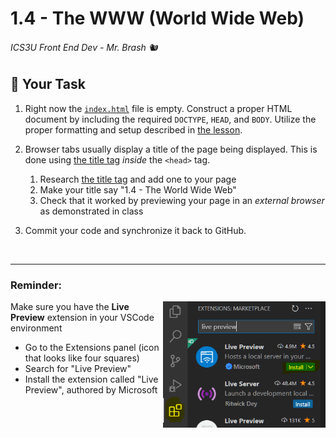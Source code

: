 # 1.4 - The WWW (World Wide Web)

###### ICS3U Front End Dev - Mr. Brash 🐿️

## 🚧 Your Task

1. Right now the [`index.html`](index.html) file is empty. Construct a proper HTML document by including the required `DOCTYPE`, `HEAD`, and `BODY`. Utilize the proper formatting and setup described in [the lesson](README.md).

2. Browser tabs usually display a title of the page being displayed. This is done using [the title tag](https://www.w3schools.com/html/html_head.asp) _inside_ the `<head>` tag.
    1. Research [the title tag](https://www.w3schools.com/html/html_head.asp) and add one to your page
    2. Make your title say "1.4 - The World Wide Web"
    3. Check that it worked by previewing your page in an _external browser_ as demonstrated in class

3. Commit your code and synchronize it back to GitHub.

<br>
<hr>

### Reminder:

<img src="./assets/live_preview.png" width="260px" align="right" alt="Live Preview screenshot">

Make sure you have the **Live Preview** extension in your VSCode environment
- Go to the Extensions panel (icon that looks like four squares)
- Search for "Live Preview"
- Install the extension called "Live Preview", authored by Microsoft
